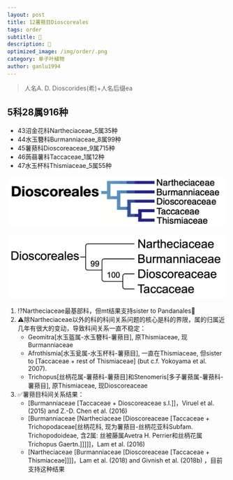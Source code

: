 ```yaml
---
layout: post
title: 12薯蓣目Dioscoreales
tags: order    
subtitle: 🤔
description: 🤔
optimized_image: /img/order/.png
category: 单子叶植物
author: ganlu1994  
---
```


> 人名A. D. Dioscorides(希)+人名后缀ea

## 5科28属916种

* 43沼金花科Nartheciaceae_5属35种
* 44水玉簪科Burmanniaceae_8属99种
* 45薯蓣科Dioscoreaceae_9属715种
* 46蒟蒻薯科Taccaceae_1属12种
* 47水玉杯科Thismiaceae_5属55种

![](/img/phylo/64-12薯蓣目G2018.png)

![](/img/phylo/64-12薯蓣目P2.png)

1. ⁉️Nartheciaceae最基部科，但mt结果支持sister to Pandanales🤔
2. ⚠️除Nartheciaceae以外的科的科间关系问题的核心是科的界限，属的归属近几年有很大的变动，导致科间关系一直不稳定：
    * Geomitra[水玉盔属-水玉簪科-薯蓣目], 原Thismiaceae, 现Burmanniaceae
    * Afrothismia[水玉瓮属-水玉杯科-薯蓣目], 一直在Thismiaceae, 但sister to [Taccaceae + rest of Thismiaceae] (but c.f. Yokoyama et al. 2007). 
    * Trichopus[丝柄花属-薯蓣科-薯蓣目]和Stenomeris[多子薯蓣属-薯蓣科-薯蓣目], 原Thismiaceae, 现Dioscoreaceae
3. ✅薯蓣目科间关系结果：
    * [Burmanniaceae [Taccaceae + Dioscoreaceae s.l.]]，Viruel et al. (2015) and Z.-D. Chen et al. (2016)
    * [Burmanniaceae [Nartheciaceae [Dioscoreaceae [Taccaceae + Trichopodaceae[丝柄花科, 现为薯蓣目-丝柄花亚科Subfam. Trichopodoideae, 含2属: 丝被藤属Avetra H. Perrier和丝柄花属Trichopus Gaertn.]]]]]，Lam et al. (2016)
    * [Nartheciaceae [Burmanniaceae [Dioscoreaceae [Taccaceae + Thismiaceae]]]]，Lam et al. (2018) and Givnish et al. (2018b) ，目前支持这种结果